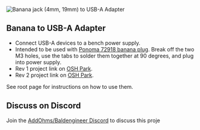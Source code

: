 ![Banana jack (4mm, 19mm) to USB-A Adapter](images/banana_to_usb_in_ps.png?raw=true "Banana (4mm) to USB-A")

## Banana to USB-A Adapter
* Connect USB-A devices to a bench power supply.
* Intended to be used with [Ponoma 72918 banana plug](https://octopart.com/72918-pomona+electronics-585505?r=sp). Break off the two M3 holes, use the tabs to solder them together at 90 degrees, and plug into power supply.
* Rev 1 project link on [OSH Park](https://oshpark.com/shared_projects/gjQOWRep).
* Rev 2 project link on [OSH Park](https://oshpark.com/shared_projects/TIto0uSf).

See root page for instructions on how to use them.

## Discuss on Discord
Join the [AddOhms/Baldengineer Discord](https://discord.gg/Q3xzyuWqm6) to discuss this proje
